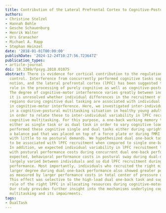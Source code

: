 ```yaml
---
title: Contribution of the Lateral Prefrontal Cortex to Cognitive-Postural Multitasking
authors:
- Christine Stelzel
- Hannah Bohle
- Gesche Schauenburg
- Henrik Walter
- Urs Granacher
- Michael A. Rapp
- Stephan Heinzel
date: '2018-01-01T00:00:00'
publishDate: '2024-12-24T10:27:56.723647Z'
publication_types:
- article-journal
doi: 10.3389/fpsyg.2018.01075
abstract: There is evidence for cortical contribution to the regulation of human postural
  control. Interference from concurrently performed cognitive tasks supports this
  notion, and the lateral prefrontal cortex (lPFC) has been suggested to play a prominent
  role in the processing of purely cognitive as well as cognitive-postural dual tasks.
  The degree of cognitive-motor interference varies greatly between individuals, but
  it is unresolved whether individual differences in the recruitment of specific lPFC
  regions during cognitive dual tasking are associated with individual differences
  in cognitive-motor interference. Here, we investigated inter-individual variability
  in a cognitive-postural multitasking situation in healthy young adults (n = 29)
  in order to relate these to inter-individual variability in lPFC recruitment during
  cognitive multitasking. For this purpose, a one-back working memory task was performed
  either as single task or as dual task in order to vary cognitive load. Participants
  performed these cognitive single and dual tasks either during upright stance on
  a balance pad that was placed on top of a force plate or during fMRI measurement
  with little to no postural demands. We hypothesized dual one-back task performance
  to be associated with lPFC recruitment when compared to single one-back task performance.
  In addition, we expected individual variability in lPFC recruitment to be associated
  with postural performance costs during concurrent dual one-back performance. As
  expected, behavioral performance costs in postural sway during dual-one back performance
  largely varied between individuals and so did lPFC recruitment during dual one-back
  performance. Most importantly, individuals who recruited the right mid-lPFC to a
  larger degree during dual one-back performance also showed greater postural sway
  as measured by larger performance costs in total center of pressure displacements.
  This effect was selective to the high-load dual one-back task and suggests a crucial
  role of the right lPFC in allocating resources during cognitive-motor interference.
  Our study provides further insight into the mechanisms underlying cognitive-motor
  multitasking and its impairments.
tags:
- DualTask
---
```

